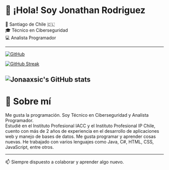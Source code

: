 # 👋 ¡Hola! Soy Jonathan Rodriguez

📍 Santiago de Chile 🇨🇱  
🎓 Técnico en Ciberseguridad  
💻 Analista Programador

---
[![GitHub](https://img.shields.io/badge/GitHub-jonaaxsic-black?logo=github)](https://github.com/jonaaxsic)

[![GitHub Streak](https://github-readme-streak-stats.herokuapp.com?user=Jonaaxsic&theme=tokyonight&hide_border=verdadero&border_radius=5&locale=es&short_numbers=verdadero&date_format=%5BY.%5Dn.j&card_width=500&card_height=210)](https://git.io/streak-stats)

![Jonaaxsic's GitHub stats](https://github-readme-stats.vercel.app/api?username=Jonaaxsic&theme=tokyonight&show_icons=true)
---

# 🧑 Sobre mí

Me gusta la programación. Soy Técnico en Ciberseguridad y Analista Programador.  
Estudié en el Instituto Profesional IACC y el Instituto Profesional IP Chile, cuento con más de 2 años de experiencia en el desarrollo de aplicaciones web y manejo de bases de datos.</small>
Me gusta programar y aprender cosas nuevas. He trabajado con varios lenguajes como Java, C#, HTML, CSS, JavaScript, entre otros.

---

📫 Siempre dispuesto a colaborar y aprender algo nuevo.
